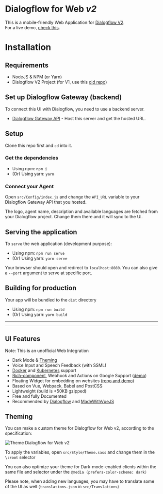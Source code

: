 # Dialogflow for Web *v2*
This is a mobile-friendly Web Application for [Dialogflow V2](https://dialogflow.com).  
For a live demo, [check this](https://mishushakov.github.io/dialogflow-web-v2/).

# Installation

## Requirements

- NodeJS & NPM (or Yarn)
- Dialogflow V2 Project (for V1, use this [old repo](https://github.com/mishushakov/dialogflow-web))

## Set up Dialogflow Gateway (backend)
To connect this UI with Dialogflow, you need to use a backend server.

- [Dialogflow Gateway API](https://github.com/narVidhai/Dialogflow-Gateway-Server) - Host this server and get the hosted URL.

## Setup
Clone this repo first and `cd` into it.

### Get the dependencies

- Using npm: `npm i`
- (Or) Using yarn: `yarn`

### Connect your Agent

Open `src/Config/index.js` and change the `API_URL` variable to your Dialogflow Gateway API that you hosted.

The logo, agent name, description and available languages are fetched from your Dialogflow project. Change them there and it will sync to the UI.

## Serving the application
To `serve` the web application (development purpose):

- Using npm: `npm run serve`
- (Or) Using yarn: `yarn serve`

Your browser should open and redirect to `localhost:8080`. You can also give a `--port` argument to serve at specific port.

## Building for production
Your app will be bundled to the `dist` directory

- Using npm: `npm run build`
- (Or) Using yarn: `yarn build`

<hr/>
<hr/>

## UI Features
Note: This is an unofficial Web Integration

- Dark Mode & [Theming](#theming)
- Voice Input and Speech Feedback (with SSML)
- [Docker](./Dockerfile) and [Kubernetes](./k8s) support
- [Rich-component](https://developers.google.com/assistant/conversational/rich-responses), Webhook and Actions on Google Support ([demo](https://mishushakov.github.io/dialogflow-web-v2/))
- Floating Widget for embedding on websites ([repo and demo](https://github.com/mishushakov/df-btn))
- Based on Vue, Webpack, Babel and PostCSS
- Lightweight (build is <50KB gzipped)
- Free and fully Documented
- Recommended by [Dialogflow](https://twitter.com/Dialogflow/status/923976390201847809) and [MadeWithVueJS](https://twitter.com/MadeWithVueJS/status/1130147606666063875)

## Theming
You can make a custom theme for Dialogflow for Web v2, according to the specification:

![Theme Dialogflow for Web v2](https://svgur.com/i/HVW.svg)

To apply the variables, open `src/Style/Theme.sass` and change them in the `\:root` selector

You can also optimize your theme for Dark-mode-enabled clients within the same file and selector under the `@media (prefers-color-scheme: dark)`

Please note, when adding new languages, you may have to translate some of the UI as well (`translations.json` in `src/Translations`)
